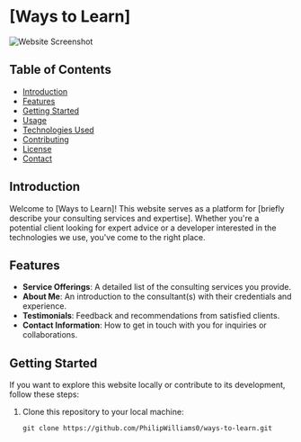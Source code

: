 # [Ways to Learn]

![Website Screenshot](screenshot.png) <!-- Replace with a screenshot of your website -->

## Table of Contents

- [Introduction](#introduction)
- [Features](#features)
- [Getting Started](#getting-started)
- [Usage](#usage)
- [Technologies Used](#technologies-used)
- [Contributing](#contributing)
- [License](#license)
- [Contact](#contact)

## Introduction

Welcome to [Ways to Learn]! This website serves as a platform for [briefly describe your consulting services and expertise]. Whether you're a potential client looking for expert advice or a developer interested in the technologies we use, you've come to the right place.

## Features

- **Service Offerings**: A detailed list of the consulting services you provide.
- **About Me**: An introduction to the consultant(s) with their credentials and experience.
- **Testimonials**: Feedback and recommendations from satisfied clients.
- **Contact Information**: How to get in touch with you for inquiries or collaborations.

## Getting Started

If you want to explore this website locally or contribute to its development, follow these steps:

1. Clone this repository to your local machine:

   ```shell
   git clone https://github.com/PhilipWilliams0/ways-to-learn.git
